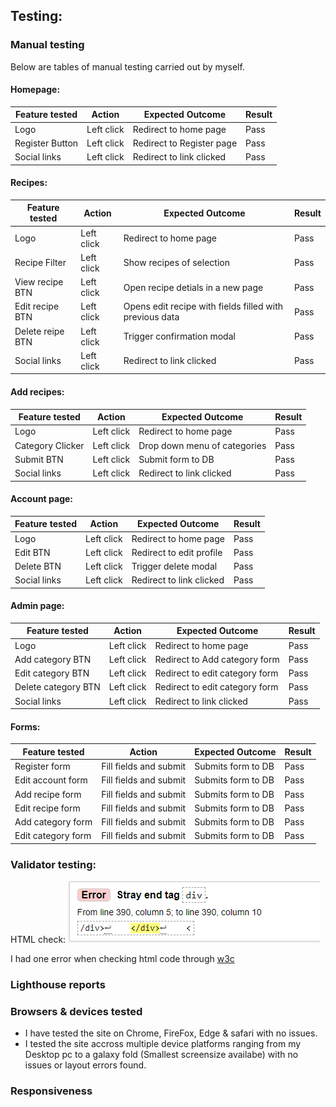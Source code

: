 ## Testing:


### Manual testing

Below are tables of manual testing carried out by myself.

#### Homepage:

| Feature tested  | Action     | Expected Outcome         | Result                    |
|-----------------|------------|--------------------------|---------------------------|
|Logo             |Left click  |Redirect to home page     |Pass                       |
|Register Button  |Left click  |Redirect to Register page |Pass                       |
|Social links     |Left click  |Redirect to link clicked  |Pass                       |

#### Recipes:

| Feature tested  | Action     | Expected Outcome                                       | Result|
|-----------------|------------|--------------------------------------------------------|-------|
|Logo             |Left click  |Redirect to home page                                   |Pass   |
|Recipe Filter    |Left click  |Show recipes of selection                               |Pass   |
|View recipe BTN  |Left click  |Open recipe detials in a new page                       |Pass   |
|Edit recipe BTN  |Left click  |Opens edit recipe with fields filled with previous data |Pass   |
|Delete reipe BTN |Left click  |Trigger confirmation modal                              |Pass   |
|Social links     |Left click  |Redirect to link clicked                                |Pass   |

#### Add recipes:

| Feature tested  | Action     | Expected Outcome           | Result  |
|-----------------|------------|----------------------------|---------|
|Logo             |Left click  |Redirect to home page       |Pass     |
|Category Clicker |Left click  |Drop down menu of categories|Pass     |
|Submit BTN       |Left click  |Submit form to DB           |Pass     |
|Social links     |Left click  |Redirect to link clicked    |Pass     |

#### Account page:

| Feature tested  | Action     |Expected Outcome          | Result    |
|-----------------|------------|--------------------------|-----------|
|Logo             |Left click  |Redirect to home page     |Pass       |
|Edit BTN         |Left click  |Redirect to edit profile  |Pass       |
|Delete BTN       |Left click  |Trigger delete modal      |Pass       |
|Social links     |Left click  |Redirect to link clicked  |Pass       |


#### Admin page:

| Feature tested    | Action     | Expected Outcome             | Result   |
|-------------------|------------|------------------------------|----------|
|Logo               |Left click  |Redirect to home page         |Pass      |
|Add category BTN   |Left click  |Redirect to Add category form |Pass      |
|Edit category BTN  |Left click  |Redirect to edit category form|Pass      |
|Delete category BTN|Left click  |Redirect to edit category form|Pass      |
|Social links       |Left click  |Redirect to link clicked      |Pass      |

#### Forms:

| Feature tested    | Action                | Expected Outcome   | Result   |
|-------------------|-----------------------|--------------------|----------|
|Register form      |Fill fields and submit |Submits form to DB  |Pass      |
|Edit account form  |Fill fields and submit |Submits form to DB  |Pass      |
|Add recipe form    |Fill fields and submit |Submits form to DB  |Pass      |
|Edit recipe form   |Fill fields and submit |Submits form to DB  |Pass      |
|Add category form  |Fill fields and submit |Submits form to DB  |Pass      |
|Edit category form |Fill fields and submit |Submits form to DB  |Pass      |

### Validator testing:

HTML check:
![Html-error](/static/images/test-img/html-error.png)

I had one error when checking html code through [w3c](https://validator.w3.org/)



### Lighthouse reports




 

### Browsers & devices tested

- I have tested the site on Chrome, FireFox, Edge & safari with no issues.
- I tested the site accross multiple device platforms ranging from my Desktop pc to a galaxy fold (Smallest screensize availabe) with no issues or layout errors found.
  
### Responsiveness

